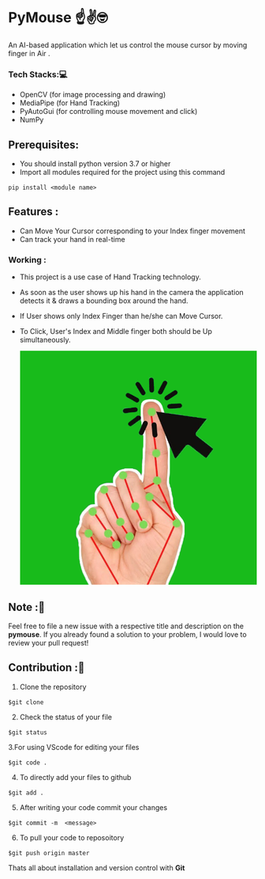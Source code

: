 # PyMouse ☝✌🤓
An AI-based application which let us control the mouse cursor  by moving finger in Air .

### Tech Stacks:💻
- OpenCV (for image processing and drawing)
- MediaPipe (for Hand Tracking)
- PyAutoGui (for controlling mouse movement and click)
- NumPy

## Prerequisites:
- You should install python version 3.7 or higher
- Import all modules required for the project using this command
```
pip install <module name>
```

## Features :
* Can Move Your Cursor corresponding to your Index finger movement
* Can track your hand in real-time

### Working :
* This project is a use case of Hand Tracking technology. 
* As soon as the user shows up his hand in the camera the application detects it & draws a bounding box around the hand.
* If User shows only Index Finger than he/she can Move Cursor.
* To Click, User's Index and Middle finger both should be Up simultaneously. 
 
  ![final](https://github.com/ninjakwarl/PyMouse/blob/main/pichand.png)




## Note :📝 
Feel free to file a new issue with a respective title and description on the **pymouse**. If you already found a solution to your problem, I would love to review your pull request! 

## Contribution :📲
1. Clone the repository 
```
$git clone 
```
2. Check the status of your file 
```
$git status
```

3.For using VScode for editing your files 
```
$git code .
```
4. To directly add your files to github
```
$git add .
```
5. After writing your code commit your changes 
```
$git commit -m  <message>
```
6. To pull your code to reposoitory
```
$git push origin master
```
Thats all about installation and version control with **Git**
